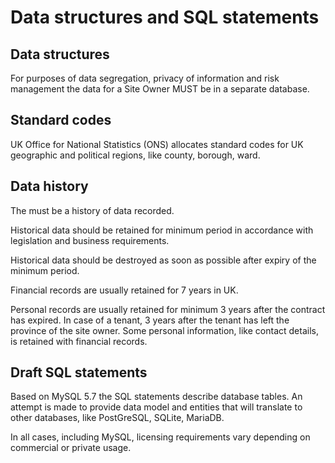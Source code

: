# Data structures and SQL statements

## Data structures
For purposes of data segregation, privacy of information and risk management the data for a Site Owner MUST be in a separate database.

## Standard codes
UK Office for National Statistics (ONS) allocates standard codes for UK geographic and political regions, like county, borough, ward.

## Data history
The must be a history of data recorded.

Historical data should be retained for minimum period in accordance with legislation and business requirements.

Historical data should be destroyed as soon as possible after expiry of the minimum period.

Financial records are usually retained for 7 years in UK.

Personal records are usually retained for minimum 3 years after the contract has expired. In case of a tenant, 3 years after the tenant has left the province of the site owner. Some personal information, like contact details, is retained with financial records.

## Draft SQL statements

Based on MySQL 5.7 the SQL statements describe database tables. An attempt is made to provide data model and entities that will translate to other databases, like PostGreSQL, SQLite, MariaDB.

In all cases, including MySQL, licensing requirements vary depending on commercial or private usage.